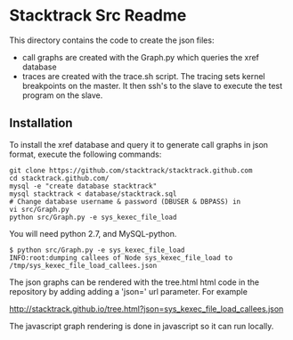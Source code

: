 # Stacktrack Src Readme

This directory contains the code to create the json files: 
+ call graphs are created with the Graph.py which queries the xref database
+ traces are created with the trace.sh script. The tracing sets kernel breakpoints on the master. It then ssh's to the slave to execute the test program on the slave. 

## Installation

To install the xref database and query it to generate call graphs in json format, execute the following commands:

```
git clone https://github.com/stacktrack/stacktrack.github.com
cd stacktrack.github.com/
mysql -e "create database stacktrack"
mysql stacktrack < database/stacktrack.sql
# Change database username & password (DBUSER & DBPASS) in 
vi src/Graph.py
python src/Graph.py -e sys_kexec_file_load
```

You will need python 2.7, and MySQL-python. 

```
$ python src/Graph.py -e sys_kexec_file_load
INFO:root:dumping callees of Node sys_kexec_file_load to /tmp/sys_kexec_file_load_callees.json
```

The json graphs can be rendered with the tree.html html code in the repository by adding adding a 'json=' url parameter. For example

http://stacktrack.github.io/tree.html?json=sys_kexec_file_load_callees.json

The javascript graph rendering is done in javascript so it can run locally.

